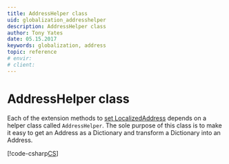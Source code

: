 ```yaml
---
title: AddressHelper class
uid: globalization_addresshelper
description: AddressHelper class 
author: Tony Yates
date: 05.15.2017
keywords: globalization, address
topic: reference
# envir:
# client:
---
```


# AddressHelper class

Each of the extension methods to [set LocalizedAddress][1] depends on a helper class called `AddressHelper`. The sole purpose of this class is to make it easy to get an Address as a Dictionary and transform a Dictionary into an Address.

[!code-csharp[CS](includes/addresshelper.cs)]

<!-- Referenced links -->
[1]: ../../api/web-services/howto/address/set-localized-address.md
